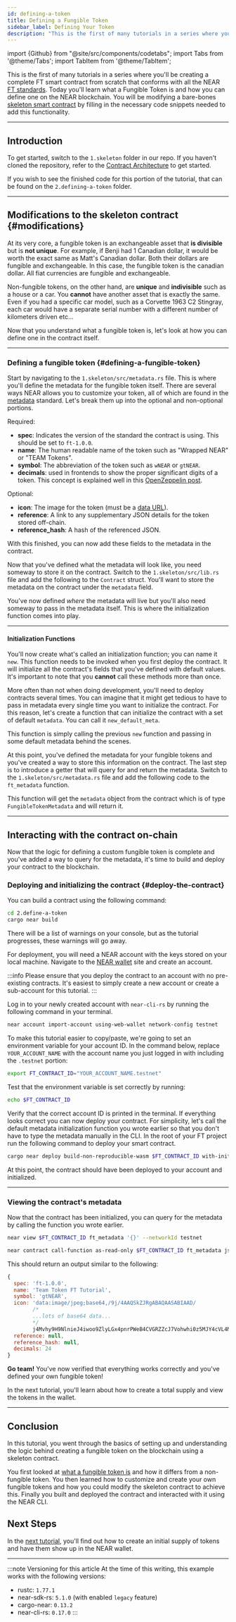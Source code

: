 ```yaml
---
id: defining-a-token
title: Defining a Fungible Token
sidebar_label: Defining Your Token
description: "This is the first of many tutorials in a series where you'll be creating a complete FT smart contract from scratch that conforms with all the NEAR FT standards. Today you'll learn what a Fungible Token is and how you can define one on the NEAR blockchain. You will be modifying a bare-bones skeleton smart contract by filling in the necessary code snippets needed to add this functionality."
---
```

import {Github} from "@site/src/components/codetabs";
import Tabs from '@theme/Tabs';
import TabItem from '@theme/TabItem';

This is the first of many tutorials in a series where you'll be creating a complete FT smart contract from scratch that conforms with all the NEAR [FT standards](https://nomicon.io/Standards/Tokens/FungibleToken/Core). Today you'll learn what a Fungible Token is and how you can define one on the NEAR blockchain. You will be modifying a bare-bones [skeleton smart contract](/tutorials/fts/skeleton) by filling in the necessary code snippets needed to add this functionality.

---

## Introduction

To get started, switch to the `1.skeleton` folder in our repo. If you haven't cloned the repository, refer to the [Contract Architecture](/tutorials/fts/skeleton) to get started.

If you wish to see the finished code for this portion of the tutorial, that can be found on the `2.defining-a-token` folder.

---

## Modifications to the skeleton contract {#modifications}

At its very core, a fungible token is an exchangeable asset that **is divisible** but is **not unique**. For example, if Benji had 1 Canadian dollar, it would be worth the exact same as Matt's Canadian dollar. Both their dollars are fungible and exchangeable. In this case, the fungible token is the canadian dollar. All fiat currencies are fungible and exchangeable.

Non-fungible tokens, on the other hand, are **unique** and **indivisible** such as a house or a car. You **cannot** have another asset that is exactly the same. Even if you had a specific car model, such as a Corvette 1963 C2 Stingray, each car would have a separate serial number with a different number of kilometers driven etc...

Now that you understand what a fungible token is, let's look at how you can define one in the contract itself.

<hr className="subsection" />

### Defining a fungible token {#defining-a-fungible-token}

Start by navigating to the `1.skeleton/src/metadata.rs` file. This is where you'll define the metadata for the fungible token itself. There are several ways NEAR allows you to customize your token, all of which are found in the [metadata](https://nomicon.io/Standards/Tokens/FungibleToken/Core#metadata) standard. Let's break them up into the optional and non-optional portions.

Required:
- **spec**: Indicates the version of the standard the contract is using. This should be set to `ft-1.0.0`.
- **name**: The human readable name of the token such as "Wrapped NEAR" or "TEAM Tokens".
- **symbol**: The abbreviation of the token such as `wNEAR` or `gtNEAR`.
- **decimals**: used in frontends to show the proper significant digits of a token. This concept is explained well in this [OpenZeppelin post](https://docs.openzeppelin.com/contracts/3.x/erc20#a-note-on-decimals).

Optional:
- **icon**: The image for the token (must be a [data URL](https://developer.mozilla.org/en-US/docs/Web/HTTP/Basics_of_HTTP/Data_URLs)).
- **reference**: A link to any supplementary JSON details for the token stored off-chain.
- **reference_hash**: A hash of the referenced JSON.

With this finished, you can now add these fields to the metadata in the contract.

<Github language="rust" start="8" end="19" url="https://github.com/near-examples/ft-tutorial/blob/main/2.define-a-token/src/metadata.rs" />

Now that you've defined what the metadata will look like, you need someway to store it on the contract. Switch to the `1.skeleton/src/lib.rs` file and add the following to the `Contract` struct. You'll want to store the metadata on the contract under the `metadata` field.

<Github language="rust" start="18" end="24" url="https://github.com/near-examples/ft-tutorial/blob/main/2.define-a-token/src/lib.rs" />

You've now defined *where* the metadata will live but you'll also need someway to pass in the metadata itself. This is where the initialization function comes into play.

<hr className="subsection" />

#### Initialization Functions

You'll now create what's called an initialization function; you can name it `new`. This function needs to be invoked when you first deploy the contract. It will initialize all the contract's fields that you've defined with default values. It's important to note that you **cannot** call these methods more than once.

<Github language="rust" start="58" end="74" url="https://github.com/near-examples/ft-tutorial/blob/main/2.define-a-token/src/lib.rs" />

More often than not when doing development, you'll need to deploy contracts several times. You can imagine that it might get tedious to have to pass in metadata every single time you want to initialize the contract. For this reason, let's create a function that can initialize the contract with a set of default `metadata`. You can call it `new_default_meta`.

<Github language="rust" start="38" end="54" url="https://github.com/near-examples/ft-tutorial/blob/main/2.define-a-token/src/lib.rs" />

This function is simply calling the previous `new` function and passing in some default metadata behind the scenes.

At this point, you've defined the metadata for your fungible tokens and you've created a way to store this information on the contract. The last step is to introduce a getter that will query for and return the metadata. Switch to the `1.skeleton/src/metadata.rs` file and add the following code to the `ft_metadata` function.

<Github language="rust" start="21" end="31" url="https://github.com/near-examples/ft-tutorial/blob/main/2.define-a-token/src/metadata.rs" />

This function will get the `metadata` object from the contract which is of type `FungibleTokenMetadata` and will return it.

---

## Interacting with the contract on-chain

Now that the logic for defining a custom fungible token is complete and you've added a way to query for the metadata, it's time to build and deploy your contract to the blockchain.

### Deploying and initializing the contract {#deploy-the-contract}

You can build a contract using the following command:

```bash
cd 2.define-a-token
cargo near build
```

There will be a list of warnings on your console, but as the tutorial progresses, these warnings will go away.

For deployment, you will need a NEAR account with the keys stored on your local machine. Navigate to the [NEAR wallet](https://testnet.mynearwallet.com/) site and create an account.

:::info
Please ensure that you deploy the contract to an account with no pre-existing contracts. It's easiest to simply create a new account or create a sub-account for this tutorial.
:::

Log in to your newly created account with `near-cli-rs` by running the following command in your terminal.

```bash
near account import-account using-web-wallet network-config testnet
```

To make this tutorial easier to copy/paste, we're going to set an environment variable for your account ID. In the command below, replace `YOUR_ACCOUNT_NAME` with the account name you just logged in with including the `.testnet` portion:

```bash
export FT_CONTRACT_ID="YOUR_ACCOUNT_NAME.testnet"
```

Test that the environment variable is set correctly by running:

```bash
echo $FT_CONTRACT_ID
```

Verify that the correct account ID is printed in the terminal. If everything looks correct you can now deploy your contract. For simplicity, let's call the default metadata initialization function you wrote earlier so that you don't have to type the metadata manually in the CLI. In the root of your FT project run the following command to deploy your smart contract.

```bash
cargo near deploy build-non-reproducible-wasm $FT_CONTRACT_ID with-init-call new_default_meta json-args '{"owner_id": "'$FT_CONTRACT_ID'", "total_supply": "0"}' prepaid-gas '100.0 Tgas' attached-deposit '0 NEAR' network-config testnet sign-with-keychain send
```

At this point, the contract should have been deployed to your account and initialized.

<hr className="subsection" />

### Viewing the contract's metadata

Now that the contract has been initialized, you can query for the metadata by calling the function you wrote earlier.

<Tabs groupId="cli-tabs">
  <TabItem value="short" label="Short">
  
  ```bash
  near view $FT_CONTRACT_ID ft_metadata '{}' --networkId testnet
  ```
  </TabItem>

  <TabItem value="full" label="Full">
  
  ```bash
  near contract call-function as-read-only $FT_CONTRACT_ID ft_metadata json-args {} network-config testnet now
  ```
  </TabItem>
</Tabs>

This should return an output similar to the following:

```js
{
  spec: 'ft-1.0.0',
  name: 'Team Token FT Tutorial',
  symbol: 'gtNEAR',
  icon: 'data:image/jpeg;base64,/9j/4AAQSkZJRgABAQAASABIAAD/
        /*
        ...lots of base64 data...
        */
        j4Mvhy9H9NlnieJ4iwoo9ZlyLGx4pnrPWeB4CVGRZZcJ7Vohwhi0z5MJY4cVL4MdP/Z',
  reference: null,
  reference_hash: null,
  decimals: 24
}
```

**Go team!** You've now verified that everything works correctly and you've defined your own fungible token!

In the next tutorial, you'll learn about how to create a total supply and view the tokens in the wallet.

---

## Conclusion

In this tutorial, you went through the basics of setting up and understanding the logic behind creating a fungible token on the blockchain using a skeleton contract.

You first looked at [what a fungible token is](#modifications) and how it differs from a non-fungible token. You then learned how to customize and create your own fungible tokens and how you could modify the skeleton contract to achieve this. Finally you built and deployed the contract and interacted with it using the NEAR CLI.

## Next Steps

In the [next tutorial](/tutorials/fts/circulating-supply), you'll find out how to create an initial supply of tokens and have them show up in the NEAR wallet.

---

:::note Versioning for this article
At the time of this writing, this example works with the following versions:

- rustc: `1.77.1`
- near-sdk-rs: `5.1.0` (with enabled `legacy` feature)
- cargo-near: `0.13.2`
- near-cli-rs: `0.17.0`
:::
